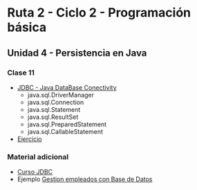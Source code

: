 # Ruta 2 - Ciclo 2 - Programación básica

## Unidad 4 - Persistencia en Java
### Clase 11
* [JDBC - Java DataBase Conectivity](jdbc.ipynb)
  * java.sql.DriverManager
  * java.sql.Connection
  * java.sql.Statement
  * java.sql.ResultSet
  * java.sql.PreparedStatement
  * java.sql.CallableStatement
* [Ejercicio](ejercicio.md)

### Material adicional
* [Curso JDBC](https://www.youtube.com/embed/videoseries?list=PLs1sXiNvW4OyJCZs5WR3OjPZTlIqNcvQi)
* Ejemplo [Gestion empleados con Base de Datos](https://github.com/cesardiaz-utp/MisionTIC2022-Ciclo2-Unidad4-Archivos)
